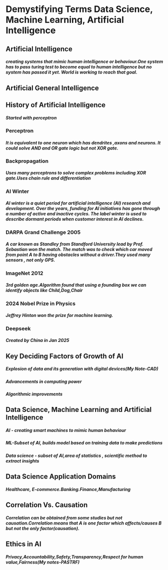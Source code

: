 # Demystifying Terms Data Science, Machine Learning, Artificial Intelligence
## Artificial Intelligence
##### creating systems that mimic human intelligence or behaviour.One system has to pass turing test to become equal to human intelligence but no system has passed it yet. World is working to reach that goal.
## Artificial General Intelligence
## History of Artificial Intelligence
##### Started with perceptron
### Perceptron
##### It is equivalent to one neuron which has dendrites ,axons and neurons. It could solve AND and OR gate logic but not XOR gate.
### Backpropagation
##### Uses many perceptrons to solve complex problems including XOR gate.Uses chain rule and differentiation
### AI Winter
##### AI winter is a quiet period for artificial intelligence (AI) research and development. Over the years, funding for AI initiatives has gone through a number of active and inactive cycles. The label winter is used to describe dormant periods when customer interest in AI declines.
### DARPA Grand Challenge 2005
##### A car known as Standley from Standford University lead by Prof. Sebastian won the match. The match was to check which car moved from point A to B having obstacles without a driver.They used many sensors , not only GPS.
### ImageNet 2012
##### 3rd golden age.Algorithm found that using a founding box we can identify objects like Child,Dog,Chair  
### 2024 Nobel Prize in Physics 
##### Jeffrey Hinton won the prize for machine learning.
### Deepseek
##### Created by China in Jan 2025
## Key Deciding Factors of Growth of AI
##### Explosion of data and its generation with digital devices(My Note-CAD)
##### Advancements in computing power
##### Algorithmic improvements
## Data Science, Machine Learning and Artificial Intelligence
##### AI - creating smart machines to mimic human behaviour
##### ML-Subset of AI, builds model based on training data to make predictions
##### Data science - subset of AI,area of statistics , scientific method to extract insights
## Data Science Application Domains
##### Healthcare, E-commerce.Banking.Finance,Manufacturing
## Correlation Vs. Causation
##### Correlation can be obtained from some studies but not causation.Correlation means that A is one factor which affects/causes B but not the only factor(causation).
## Ethics in AI
##### Privacy,Accountability,Safety,Transparency,Respect for human value,Fairness(My notes-PASTRF)
